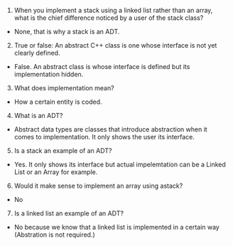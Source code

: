 1. When you implement a stack using a linked list rather than an array, what is the chief difference noticed by a user of the stack class?
- None, that is why a stack is an ADT.
2. True or false: An abstract C++ class is one whose interface is not yet clearly defined.
- False. An abstract class is whose interface is defined but its implementation hidden.
3. What does implementation mean?
- How a certain entity is coded.
4. What is an ADT?
- Abstract data types are classes that introduce abstraction when it comes to implementation. It only shows the user its interface.
5. Is a stack an example of an ADT?
- Yes. It only shows its interface but actual impelemtation can be a Linked List or an Array for example.
6. Would it make sense to implement an array using astack?
- No
7. Is a linked list an example of an ADT?
- No because we know that a linked list is implemented in a certain way (Abstration is not required.)
